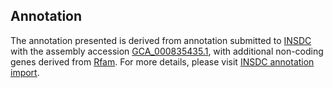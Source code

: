 

Annotation
----------

The annotation presented is derived from annotation submitted to
[INSDC](http://www.insdc.org) with the assembly accession
[GCA\_000835435.1](http://www.ebi.ac.uk/ena/data/view/GCA_000835435.1),
with additional non-coding genes derived from
[Rfam](http://rfam.xfam.org/). For more details, please visit [INSDC
annotation
import](http://ensemblgenomes.org/info/data/insdc_annotation).
